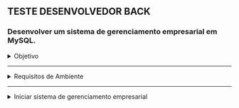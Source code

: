 ## TESTE DESENVOLVEDOR BACK

### Desenvolver um sistema de gerenciamento empresarial em MySQL.

<details><summary>Objetivo</summary>

---

O objetivo dessa avaliação é medir seus conhecimentos de lógica de programação, das
tecnologias requeridas, cuidando no atendimento dos requisitos de uma tarefa e a capacidade
de aprendizado de novas tecnologias.

Desafio 1
Desenvolver um sistema de gerenciamento empresarial em MySQL.
Requisitos.

- Todas as Regras de Negócio, presentes no Anexo 1, devem ser seguidas;
- O banco de dados utilizado deve ser MySQL;
- É necessário o envio da modelagem do esquema do banco de dados;
- É necessário o desenvolvimento de procedures que realizem o CRUD a partir de uma
  estrutura JSON;
- Toda os artefatos (código, arquivos de configuração, desenho da arquitetura...)
  desenvolvidos precisam estar disponíveis em um repositório de versionamento de
  código acessível pelo time de avaliadores;
  Desejáveis
- Implementação em contêineres Docker (versão 19.03.6 ou superior);
- Implementação automatizada via Docker-Compose;
- Desenvolvimento de Testes;
- Presença de Documentação;
  Critérios de Avaliação
- Atendimento dos requisitos e Regras de Negócios;
- Atendimentos dos desejáveis;
- Clareza e coerência do código;
- Desempenho da solução;
- Criatividade;
  Observações
- Os requisitos são requisitos funcionais e não funcionais da solução, mas a criatividade
  pode ser exercitada e é encorajada. A inclusão de outras funcionalidades é
  encorajada.
- Google, StackOverflow são seus amigos. Contudo, essa é uma atividade individual.
Qualquer evidência de plágio ou cópia de artefatos online será motivo de exclusão do
processo seletivo.
</details>

---

<details><summary>Requisitos de Ambiente</summary>

- Windows11
- WSL2 Ubuntu-20.04
- Docker Engine Version: 23.0.3
- Docker-Compose version 1.25.0
- mysql

---

</details>

---

<details><summary>Iniciar sistema de gerenciamento empresarial</summary>

## Com ambiente preparado

### No terminal:

Verifique o status do docker, execute:

`service docker status`
Caso a saida do terminal seja `* Docker is not running` execute?:

`sudo service docker start`

Dentro deste respositorio, na pasta /docker onde comtém o arquivo `docker-compose.yml` com as configurações da imagem do mysql execute:

`sudo docker-compose up -d`

- Se tudo ocorreu bem você vera está mensagem:

- - `Starting some-mysql ... done`

---

</details>
